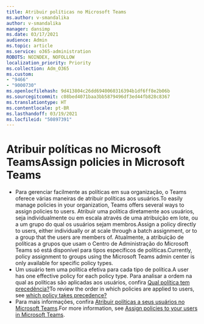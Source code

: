 ```yaml
---
title: Atribuir políticas no Microsoft Teams
ms.author: v-smandalika
author: v-smandalika
manager: dansimp
ms.date: 03/17/2021
audience: Admin
ms.topic: article
ms.service: o365-administration
ROBOTS: NOINDEX, NOFOLLOW
localization_priority: Priority
ms.collection: Adm_O365
ms.custom:
- "9466"
- "9000730"
ms.openlocfilehash: 9d413804c26dd6940060316394b1df6ff8e2b06b
ms.sourcegitcommit: c08bed4071baa3bb5879496df3ed44fb828c8367
ms.translationtype: HT
ms.contentlocale: pt-BR
ms.lasthandoff: 03/19/2021
ms.locfileid: "50897391"
---
```

# <a name="assign-policies-in-microsoft-teams"></a><span data-ttu-id="b6194-102">Atribuir políticas no Microsoft Teams</span><span class="sxs-lookup"><span data-stu-id="b6194-102">Assign policies in Microsoft Teams</span></span>

- <span data-ttu-id="b6194-103">Para gerenciar facilmente as políticas em sua organização, o Teams oferece várias maneiras de atribuir políticas aos usuários.</span><span class="sxs-lookup"><span data-stu-id="b6194-103">To easily manage policies in your organization, Teams offers several ways to assign policies to users.</span></span> <span data-ttu-id="b6194-104">Atribuir uma política diretamente aos usuários, seja individualmente ou em escala através de uma atribuição em lote, ou a um grupo do qual os usuários sejam membros.</span><span class="sxs-lookup"><span data-stu-id="b6194-104">Assign a policy directly to users, either individually or at scale through a batch assignment, or to a group that the users are members of.</span></span>  <span data-ttu-id="b6194-105">Atualmente, a atribuição de políticas a grupos que usam o Centro de Administração do Microsoft Teams só está disponível para tipos específicos de políticas.</span><span class="sxs-lookup"><span data-stu-id="b6194-105">Currently, policy assignment to groups using the Microsoft Teams admin center is only available for specific policy types.</span></span> 
- <span data-ttu-id="b6194-106">Um usuário tem uma política efetiva para cada tipo de política.</span><span class="sxs-lookup"><span data-stu-id="b6194-106">A user has one effective policy for each policy type.</span></span> <span data-ttu-id="b6194-107">Para analisar a ordem na qual as políticas são aplicadas aos usuários, confira [Qual política tem precedência?](https://docs.microsoft.com/microsoftteams/assign-policies#which-policy-takes-precedence)</span><span class="sxs-lookup"><span data-stu-id="b6194-107">To review the order in which policies are applied to users, see [which policy takes precedence?](https://docs.microsoft.com/microsoftteams/assign-policies#which-policy-takes-precedence)</span></span>
- <span data-ttu-id="b6194-108">Para mais informações, confira [Atribuir políticas a seus usuários no Microsoft Teams](https://docs.microsoft.com/microsoftteams/assign-policies).</span><span class="sxs-lookup"><span data-stu-id="b6194-108">For more information, see [Assign policies to your users in Microsoft Teams](https://docs.microsoft.com/microsoftteams/assign-policies).</span></span>